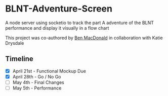 # BLNT-Adventure-Screen
A node server using socketio to track the part A adventure of the BLNT performance and display it visually in a flow chart

This project was co-authored by [Ben MacDonald](https://github.com/Quantum158) in collaboration with Katie Drysdale

## Timeline
- [x] April 21st - Functional Mockup Due
- [x] April 28th - Go / No Go
- [ ] May 4th    - Final Changes
- [ ] May 5th    - Performance
